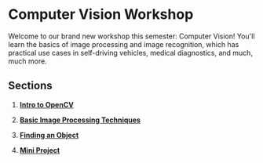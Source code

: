 # Computer Vision Workshop

Welcome to our brand new workshop this semester: Computer Vision! You'll learn the basics of image processing and image recognition, which has practical use cases in self-driving vehicles, medical diagnostics, and much, much more. 

## Sections

1. **[Intro to OpenCV](https://drive.google.com/file/d/1IWEsDKR4vAIPtg4vnmQrp9gajcVIuBXV/view?usp=sharing)**

2. **[Basic Image Processing Techniques](https://drive.google.com/file/d/1JzuExnT018gssDP2z7Ew2bzpYo_DBsHY/view?usp=sharing)**

3. **[Finding an Object](https://colab.research.google.com/drive/1R8hUDRN_5g1P3xOMkiDgv19D6DNcRIr0?authuser=1)**

4. **[Mini Project](https://drive.google.com/file/d/1Spl46jItYANfhgkZdnUwmJjcgVc8_sO0/view?usp=sharing)**
